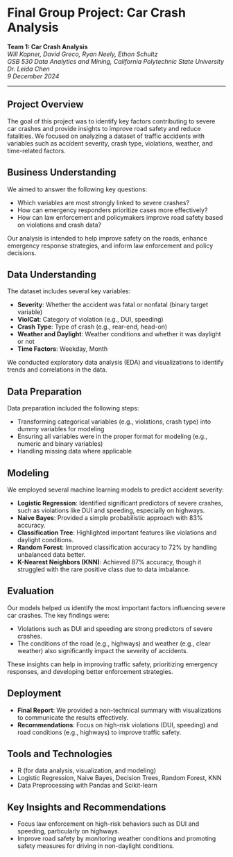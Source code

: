 # Final Group Project: Car Crash Analysis

**Team 1: Car Crash Analysis**  
*Will Kapner, David Greco, Ryan Neely, Ethan Schultz*  
*GSB 530 Data Analytics and Mining, California Polytechnic State University*  
*Dr. Leida Chen*  
*9 December 2024*

---

## **Project Overview**
The goal of this project was to identify key factors contributing to severe car crashes and provide insights to improve road safety and reduce fatalities. We focused on analyzing a dataset of traffic accidents with variables such as accident severity, crash type, violations, weather, and time-related factors.

## **Business Understanding**
We aimed to answer the following key questions:
- Which variables are most strongly linked to severe crashes?
- How can emergency responders prioritize cases more effectively?
- How can law enforcement and policymakers improve road safety based on violations and crash data?

Our analysis is intended to help improve safety on the roads, enhance emergency response strategies, and inform law enforcement and policy decisions.

## **Data Understanding**
The dataset includes several key variables:
- **Severity**: Whether the accident was fatal or nonfatal (binary target variable)
- **ViolCat**: Category of violation (e.g., DUI, speeding)
- **Crash Type**: Type of crash (e.g., rear-end, head-on)
- **Weather and Daylight**: Weather conditions and whether it was daylight or not
- **Time Factors**: Weekday, Month

We conducted exploratory data analysis (EDA) and visualizations to identify trends and correlations in the data.

## **Data Preparation**
Data preparation included the following steps:
- Transforming categorical variables (e.g., violations, crash type) into dummy variables for modeling
- Ensuring all variables were in the proper format for modeling (e.g., numeric and binary variables)
- Handling missing data where applicable

## **Modeling**
We employed several machine learning models to predict accident severity:
- **Logistic Regression**: Identified significant predictors of severe crashes, such as violations like DUI and speeding, especially on highways.
- **Naive Bayes**: Provided a simple probabilistic approach with 83% accuracy.
- **Classification Tree**: Highlighted important features like violations and daylight conditions.
- **Random Forest**: Improved classification accuracy to 72% by handling unbalanced data better.
- **K-Nearest Neighbors (KNN)**: Achieved 87% accuracy, though it struggled with the rare positive class due to data imbalance.

## **Evaluation**
Our models helped us identify the most important factors influencing severe car crashes. The key findings were:
- Violations such as DUI and speeding are strong predictors of severe crashes.
- The conditions of the road (e.g., highways) and weather (e.g., clear weather) also significantly impact the severity of accidents.
  
These insights can help in improving traffic safety, prioritizing emergency responses, and developing better enforcement strategies.

## **Deployment**
- **Final Report**: We provided a non-technical summary with visualizations to communicate the results effectively.
- **Recommendations**: Focus on high-risk violations (DUI, speeding) and road conditions (e.g., highways) to improve traffic safety.

## **Tools and Technologies**
- R (for data analysis, visualization, and modeling)
- Logistic Regression, Naive Bayes, Decision Trees, Random Forest, KNN
- Data Preprocessing with Pandas and Scikit-learn

## **Key Insights and Recommendations**
- Focus law enforcement on high-risk behaviors such as DUI and speeding, particularly on highways.
- Improve road safety by monitoring weather conditions and promoting safety measures for driving in non-daylight conditions.
